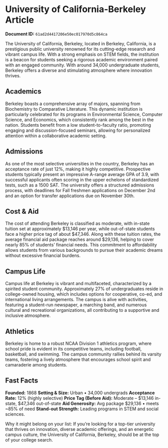 # University of California-Berkeley Article

**Document ID:** `61ad2d4417206e50ec017970d5c864ca`

The University of California, Berkeley, located in Berkeley, California, is a prestigious public university renowned for its cutting-edge research and vibrant campus life. With a strong emphasis on STEM fields, the institution is a beacon for students seeking a rigorous academic environment paired with an engaged community. With around 34,000 undergraduate students, Berkeley offers a diverse and stimulating atmosphere where innovation thrives.

## Academics
Berkeley boasts a comprehensive array of majors, spanning from Biochemistry to Comparative Literature. This dynamic institution is particularly celebrated for its programs in Environmental Science, Computer Science, and Economics, which consistently rank among the best in the nation. Students benefit from a low student-to-faculty ratio, promoting engaging and discussion-focused seminars, allowing for personalized attention within a collaborative academic setting.

## Admissions
As one of the most selective universities in the country, Berkeley has an acceptance rate of just 12%, making it highly competitive. Prospective students typically present an impressive A-range average GPA of 3.9, with successful applicants often scoring in the upper echelons of standardized tests, such as a 1500 SAT. The university offers a structured admissions process, with deadlines for Fall freshmen applications on December 2nd and an option for transfer applications due on November 30th.

## Cost & Aid
The cost of attending Berkeley is classified as moderate, with in-state tuition set at approximately $13,146 per year, while out-of-state students face a higher price tag of about $47,346. Along with these tuition rates, the average financial aid package reaches around $29,136, helping to cover nearly 85% of students’ financial needs. This commitment to affordability allows students from various backgrounds to pursue their academic dreams without excessive financial burdens.

## Campus Life
Campus life at Berkeley is vibrant and multifaceted, characterized by a spirited student community. Approximately 27% of undergraduates reside in college-owned housing, which includes options for cooperative, co-ed, and international living arrangements. The campus is alive with activities, featuring a student-run newspaper, a marching band, and numerous cultural and recreational organizations, all contributing to a supportive and inclusive atmosphere.

## Athletics
Berkeley is home to a robust NCAA Division 1 athletics program, where school pride is evident in its competitive teams, including football, basketball, and swimming. The campus community rallies behind its varsity teams, fostering a lively atmosphere that encourages school spirit and camaraderie among students.

## Fast Facts
**Founded:** 1868
**Setting & Size:** Urban • 34,000 undergrads
**Acceptance Rate:** 12% (highly selective)
**Price Tag (Before Aid):** Moderate – $13,146 in-state, $47,346 out-of-state
**Aid Generosity:** Avg package $29,136 • meets ~85% of need
**Stand-out Strength:** Leading programs in STEM and social sciences.

Why it might belong on your list: If you’re looking for a top-tier university that thrives on innovation, diverse academic offerings, and an energetic campus culture, the University of California, Berkeley, should be at the top of your college search.
